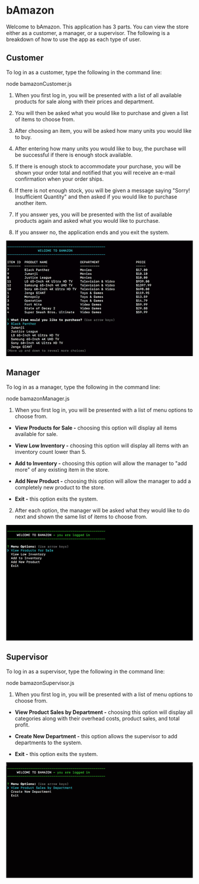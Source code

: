 # bAmazon

Welcome to bAmazon. This application has 3 parts. You can view the store either as a customer, a manager, or a supervisor. The following is a breakdown of how to use the app as each type of user.

## Customer

To log in as a customer, type the following in the command line:

node bamazonCustomer.js

1. When you first log in, you will be presented with a list of all available products for sale along with their prices and department.

2. You will then be asked what you would like to purchase and given a list of items to choose from.

3. After choosing an item, you will be asked how many units you would like to buy.

4. After entering how many units you would like to buy, the purchase will be successful if there is enough stock available.

5. If there is enough stock to accommodate your purchase, you will be shown your order total and notified that you will receive an e-mail confirmation when your order ships.

6. If there is not enough stock, you will be given a message saying "Sorry! Insufficient Quantity" and then asked if you would like to purchase another item.

7. If you answer yes, you will be presented with the list of available products again and asked what you would like to purchase.

8. If you answer no, the application ends and you exit the system.

![Customer](images/customer.gif)

## Manager

To log in as a manager, type the following in the command line:

node bamazonManager.js

1. When you first log in, you will be presented with a list of menu options to choose from.

  - **View Products for Sale -** choosing this option will display all items available for sale.

  - **View Low Inventory -** choosing this option will display all items with an inventory count lower than 5.

  - **Add to Inventory -** choosing this option will allow the manager to "add more" of any existing item in the store.

  - **Add New Product -** choosing this option will allow the manager to add a completely new product to the store.

  - **Exit -** this option exits the system.

2. After each option, the manager will be asked what they would like to do next and shown the same list of items to choose from.

![Manager](images/manager.gif)

## Supervisor

To log in as a supervisor, type the following in the command line:

node bamazonSupervisor.js

1. When you first log in, you will be presented with a list of menu options to choose from.

  - **View Product Sales by Department -** choosing this option will display all categories along with their overhead costs, product sales, and total profit.

  - **Create New Department -** this option allows the supervisor to add departments to the system.

  - **Exit -** this option exits the system.

  ![Supervisor](images/supervisor.gif)
